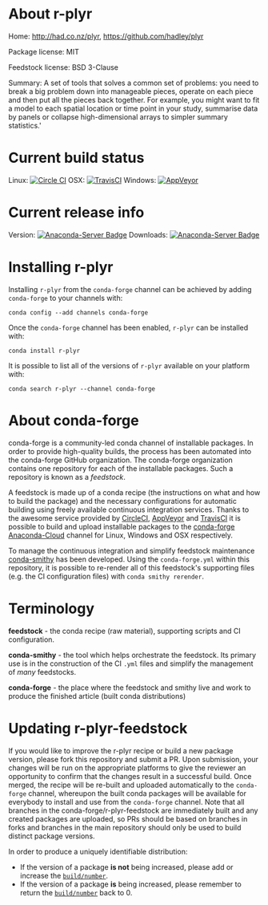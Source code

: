 About r-plyr
============

Home: http://had.co.nz/plyr, https://github.com/hadley/plyr

Package license: MIT

Feedstock license: BSD 3-Clause

Summary: A set of tools that solves a common set of problems: you need to break a big problem
down into manageable pieces, operate on each piece and then put all the pieces back
together.  For example, you might want to fit a model to each spatial location or
time point in your study, summarise data by panels or collapse high-dimensional
arrays to simpler summary statistics.'




Current build status
====================

Linux: [![Circle CI](https://circleci.com/gh/conda-forge/r-plyr-feedstock.svg?style=shield)](https://circleci.com/gh/conda-forge/r-plyr-feedstock)
OSX: [![TravisCI](https://travis-ci.org/conda-forge/r-plyr-feedstock.svg?branch=master)](https://travis-ci.org/conda-forge/r-plyr-feedstock)
Windows: [![AppVeyor](https://ci.appveyor.com/api/projects/status/github/conda-forge/r-plyr-feedstock?svg=True)](https://ci.appveyor.com/project/conda-forge/r-plyr-feedstock/branch/master)

Current release info
====================
Version: [![Anaconda-Server Badge](https://anaconda.org/conda-forge/r-plyr/badges/version.svg)](https://anaconda.org/conda-forge/r-plyr)
Downloads: [![Anaconda-Server Badge](https://anaconda.org/conda-forge/r-plyr/badges/downloads.svg)](https://anaconda.org/conda-forge/r-plyr)

Installing r-plyr
=================

Installing `r-plyr` from the `conda-forge` channel can be achieved by adding `conda-forge` to your channels with:

```
conda config --add channels conda-forge
```

Once the `conda-forge` channel has been enabled, `r-plyr` can be installed with:

```
conda install r-plyr
```

It is possible to list all of the versions of `r-plyr` available on your platform with:

```
conda search r-plyr --channel conda-forge
```


About conda-forge
=================

conda-forge is a community-led conda channel of installable packages.
In order to provide high-quality builds, the process has been automated into the
conda-forge GitHub organization. The conda-forge organization contains one repository
for each of the installable packages. Such a repository is known as a *feedstock*.

A feedstock is made up of a conda recipe (the instructions on what and how to build
the package) and the necessary configurations for automatic building using freely
available continuous integration services. Thanks to the awesome service provided by
[CircleCI](https://circleci.com/), [AppVeyor](http://www.appveyor.com/)
and [TravisCI](https://travis-ci.org/) it is possible to build and upload installable
packages to the [conda-forge](https://anaconda.org/conda-forge)
[Anaconda-Cloud](http://docs.anaconda.org/) channel for Linux, Windows and OSX respectively.

To manage the continuous integration and simplify feedstock maintenance
[conda-smithy](http://github.com/conda-forge/conda-smithy) has been developed.
Using the ``conda-forge.yml`` within this repository, it is possible to re-render all of
this feedstock's supporting files (e.g. the CI configuration files) with ``conda smithy rerender``.


Terminology
===========

**feedstock** - the conda recipe (raw material), supporting scripts and CI configuration.

**conda-smithy** - the tool which helps orchestrate the feedstock.
                   Its primary use is in the construction of the CI ``.yml`` files
                   and simplify the management of *many* feedstocks.

**conda-forge** - the place where the feedstock and smithy live and work to
                  produce the finished article (built conda distributions)


Updating r-plyr-feedstock
=========================

If you would like to improve the r-plyr recipe or build a new
package version, please fork this repository and submit a PR. Upon submission,
your changes will be run on the appropriate platforms to give the reviewer an
opportunity to confirm that the changes result in a successful build. Once
merged, the recipe will be re-built and uploaded automatically to the
`conda-forge` channel, whereupon the built conda packages will be available for
everybody to install and use from the `conda-forge` channel.
Note that all branches in the conda-forge/r-plyr-feedstock are
immediately built and any created packages are uploaded, so PRs should be based
on branches in forks and branches in the main repository should only be used to
build distinct package versions.

In order to produce a uniquely identifiable distribution:
 * If the version of a package **is not** being increased, please add or increase
   the [``build/number``](http://conda.pydata.org/docs/building/meta-yaml.html#build-number-and-string).
 * If the version of a package **is** being increased, please remember to return
   the [``build/number``](http://conda.pydata.org/docs/building/meta-yaml.html#build-number-and-string)
   back to 0.
